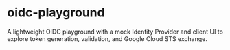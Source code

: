 # oidc-playground
A lightweight OIDC playground with a mock Identity Provider and client UI to explore token generation, validation, and Google Cloud STS exchange.
